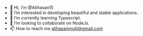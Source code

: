 - 👋 Hi, I’m @Alihasan15
- 👀 I’m interested in developing beautiful and stable applications.
- 🌱 I’m currently learning Typescript.
- 💞️ I’m looking to collaborate on NodeJs.
- 📫 How to reach me alihasanmulji@gmail.com

<!---
Alihasan15/Alihasan15 is a ✨ special ✨ repository because its `README.md` (this file) appears on your GitHub profile.
You can click the Preview link to take a look at your changes.
--->
